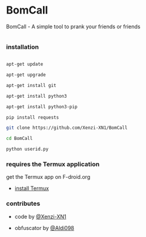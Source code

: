 # BomCall

BomCall - A simple tool to prank your friends or friends

<img src="">

### installation

````bash

apt-get update

apt-get upgrade

apt-get install git

apt-get install python3

apt-get install python3-pip

pip install requests

git clone https://github.com/Xenzi-XN1/BomCall

cd BomCall

python userid.py 

````

### requires the Termux application 

get the Termux app on F-droid.org

- [install Termux](https://f-droid.org/en/packages/com.termux/)

### contributes

- code by [@Xenzi-XN1](https://github.com/Xenzi-XN1)

- obfuscator by [@Aldi098](https://github.com/Aldi098)
